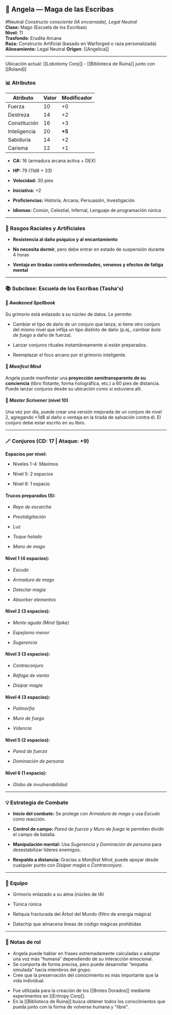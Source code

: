 ## **🧠 Angela — Maga de las Escribas**
#Neutral
*Constructo consciente (IA encarnada), Legal Neutral*  
**Clase:** Mago (Escuela de los Escribas)  
**Nivel:** 11  
**Trasfondo**: Erudita Arcana  
**Raza:** Constructo Artificial (basado en Warforged o raza personalizada)  
**Alineamiento:** Legal Neutral
**Origen**: [[Angelica]]

---
Ubicación actual: [[Lobotomy Corp]] - [[Biblioteca de Ruina]] junto con [[Roland]]
### **📊 Atributos**

| Atributo | Valor | Modificador |
| ----- | ----- | ----- |
| Fuerza | 10 | \+0 |
| Destreza | 14 | \+2 |
| Constitución | 16 | \+3 |
| Inteligencia | 20 | **\+5** |
| Sabiduría | 14 | \+2 |
| Carisma | 12 | \+1 |

*   
  **CA:** 16 (armadura arcana activa \+ DEX)

* **HP:** 79 (11d6 \+ 33\)

* **Velocidad:** 30 pies

* **Iniciativa:** \+2

* **Proficiencias:** Historia, Arcana, Persuasión, Investigación

* **Idiomas:** Común, Celestial, Infernal, Lenguaje de programación rúnica

---

### **🧠 Rasgos Raciales y Artificiales**

* **Resistencia al daño psíquico y al encantamiento**

* **No necesita dormir**, pero debe entrar en estado de suspensión durante 4 horas

* **Ventaja en tiradas contra enfermedades, venenos y efectos de fatiga mental**

---

### **📚 Subclase: Escuela de los Escribas (Tasha's)**

#### **📝 *Awakened Spellbook***

Su grimorio está enlazado a su núcleo de datos. Le permite:

* Cambiar el tipo de daño de un conjuro que lanza, si tiene otro conjuro del mismo nivel que inflija un tipo distinto de daño (p.ej., cambiar *bola de fuego* a daño de fuerza).

* Lanzar conjuros rituales instantáneamente si están preparados.

* Reemplazar el foco arcano por el grimorio inteligente.

#### **🧬 *Manifest Mind***

Angela puede manifestar una **proyección semitransparente de su conciencia** (libro flotante, forma holográfica, etc.) a 60 pies de distancia. Puede lanzar conjuros desde su ubicación como si estuviera allí.

#### **🧠 *Master Scrivener* (nivel 10\)**

Una vez por día, puede crear una versión mejorada de un conjuro de nivel 2, agregando \+1d8 al daño o ventaja en la tirada de salvación contra él. El conjuro debe estar escrito en su libro.

---

### **🪄 Conjuros (CD: 17 | Ataque: \+9)**

**Espacios por nivel:**

* Niveles 1-4: Máximos

* Nivel 5: 2 espacios

* Nivel 6: 1 espacio

#### **Trucos preparados (5):**

* *Rayo de escarcha*

* *Prestidigitación*

* *Luz*

* *Toque helado*

* *Mano de mago*

#### **Nivel 1 (4 espacios):**

* *Escudo*

* *Armadura de mago*

* *Detectar magia*

* *Absorber elementos*

#### **Nivel 2 (3 espacios):**

* *Mente aguda (Mind Spike)*

* *Espejismo menor*

* *Sugerencia*

#### **Nivel 3 (3 espacios):**

* *Contraconjuro*

* *Ráfaga de viento*

* *Disipar magia*

#### **Nivel 4 (3 espacios):**

* *Polimorfia*

* *Muro de fuego*

* *Videncia*

#### **Nivel 5 (2 espacios):**

* *Pared de fuerza*

* *Dominación de persona*

#### **Nivel 6 (1 espacio):**

* *Globo de invulnerabilidad*

---

### **💡 Estrategia de Combate**

* **Inicio del combate:** Se protege con *Armadura de mago* y usa *Escudo* como reacción.

* **Control de campo:** *Pared de fuerza* y *Muro de fuego* le permiten dividir el campo de batalla.

* **Manipulación mental:** Usa *Sugerencia* y *Dominación de persona* para desestabilizar líderes enemigos.

* **Respaldo a distancia:** Gracias a *Manifest Mind*, puede apoyar desde cualquier punto con *Disipar magia* o *Contraconjuro*.

---

### **📁 Equipo**

* Grimorio enlazado a su alma (núcleo de IA)

* Túnica rúnica

* Reliquia fracturada del Árbol del Mundo (filtro de energía mágica)

* Datachip que almacena líneas de código mágicas prohibidas

---

### **📌 Notas de rol**

* Angela puede hablar en frases extremadamente calculadas o adoptar una voz más “humana” dependiendo de su interacción emocional.
* Se comporta de forma precisa, pero puede desarrollar “empatía simulada” hacia miembros del grupo.
* Cree que la preservación del conocimiento es más importante que la vida individual.
- Fue utilizada para la creación de los [[Brotes Dorados]] mediante experimentos en [[Entropy Corp]].
- En la [[Biblioteca de Ruina]] busca obtener todos los conocimientos que pueda junto con la forma de volverse humana y "libre".
